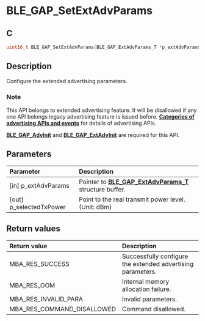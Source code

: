 # BLE_GAP_SetExtAdvParams

## C

```c
uint16_t BLE_GAP_SetExtAdvParams(BLE_GAP_ExtAdvParams_T *p_extAdvParams, int8_t *p_selectedTxPower);
```

## Description

Configure the extended advertising parameters.

### Note

This API belongs to extended advertising feature. It will be disallowed if any one API belongs legacy advertising feature is issued before. **[Categories of advertising APIs and events](GUID-6250C306-2D62-4631-A4F9-616BBCCC48AC.md)** for details of advertising APIs.

**[BLE_GAP_AdvInit](GUID-00582C15-26DA-41D8-8125-1FDD13BCF632.md)** and **[BLE_GAP_ExtAdvInit](GUID-D2DBC15F-67D6-431E-9D69-DAE11D195641.md)** are required for this API. 




## Parameters

|Parameter|Description|
|:---|:---|
|\[in\] p_extAdvParams|Pointer to **[BLE_GAP_ExtAdvParams_T](GUID-0C5017F4-1910-4115-B45B-B55FCAE0835D.md)** structure buffer.|
|\[out\] p_selectedTxPower|Point to the real transmit power level. (Unit: dBm)|

## Return values

|Return value|Description|
|:---|:---|
MBA_RES_SUCCESS|Successfully configure the extended advertising parameters.|
MBA_RES_OOM|Internal memory allocation failure.|
MBA_RES_INVALID_PARA|Invalid parameters.|
MBA_RES_COMMAND_DISALLOWED|Command disallowed.|
